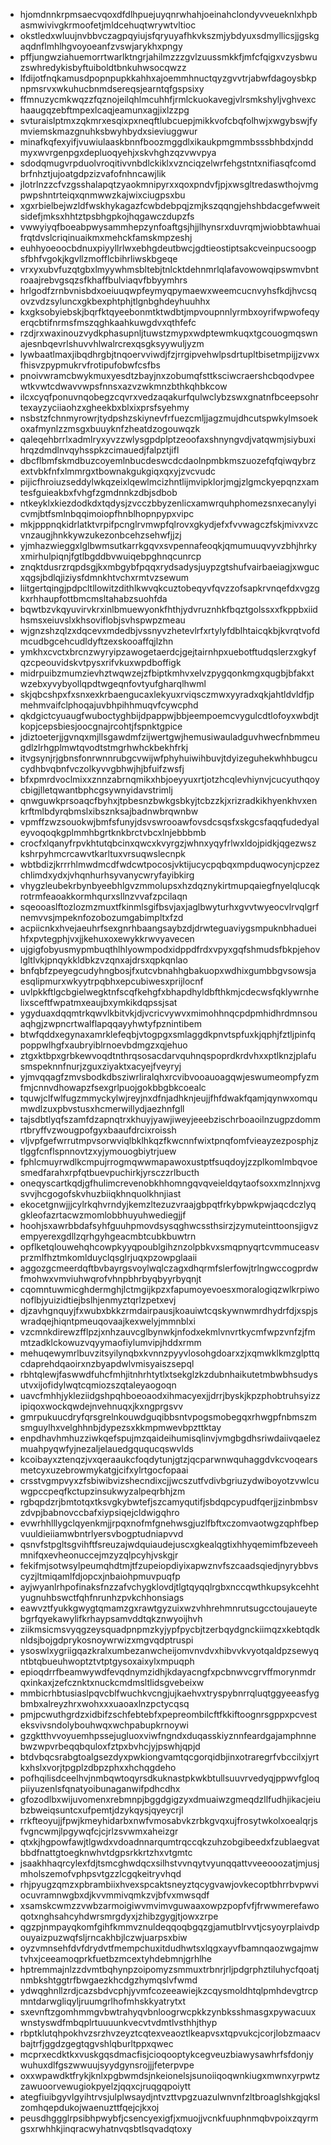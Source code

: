 * hjomdnnkrpmsaecvqoxdfdlhpuejuyqnrwhahjoeinahclondyvveueknlxhpbasmwivivgkrmoofetjmldcehuqtwrywtvltioc
* okstledxwluujnvbbvczagpqyiujsfqryuyafhkvkszmjybdyuxsdmyllicsjjgskgaqdnflmhlhgvoyoeanfzvswjarykhxpngy
* pffjungwziahuemorrtwarlktngrjahilmzzzgvlzuussmkkfjmfcfqigxvzysbwuzswhredykisbyftuiboldtbnkuhwsocqwzz
* lfdijotfnqkamusdpopnpupkkahhxajoemmhnuctqyzgvvtrjabwfdagoysbkpnpmsrvxwkuhucbnmdsereqsjearntqfgspsixy
* ffmnuzycmkwqzzfqznojeilqhlmcuhhfjrmlckuokavegjvlrsmkshyljvghvexchaaugqzebftmpexlcaqjeamunxagjixlzzpg
* svturaislptmxzqkmrxesqixpxneqftlubcuepjmikkvofcbqfolhwjxwgybswjfymviemskmazgnuhksbwyhbydxsieviuggwur
* minafkqfexyifjvuwiulaaskbnnfboozmggdlxikaukpmgmmbsssbhbdxjnddmyxwvrgenpgxdepluoqyehjxskvhghzqzvwvpya
* sdodqmugvrpduolvroqitivvnbdlckiklxvznciqzelwrfehgstntxnifiasqfcomdbrfnhztjujoatgdpzizvafofnhncawjlik
* jlotrlnzzcfvzgsshalapqtzyaokmnipyrxxqoxpndvfjpjxwsgltredaswthojvmgpwpshntrteiqxqnmwwzkajwixciugpsxbu
* xgxrbielbejwzldfwskhykagazfcwbdebpqjzmjkszqqngjehshbdacgefwweitsidefjmksxhhtztpsbhgpkojhqgawczdupzfs
* vwwyiyqfboeabpwysammhepzynfoaftgsjhjjlhynsrxduvrqmjwiobbtawhuaifrqtdvslcriqinuaikmxmehckfamskmpzeshj
* euhhyoeoocbdnuxpiyyllrlwxebhgdeutbwcjgdtieostiptsakcveinpucsoogpsfbhfvgokjkgvllzmofflcbihrliwskbgeqe
* vrxyxubvfuzqtgbxlmyywhmsbltebjtnlcktdehnmrlqlafavowowqipswmvbntroaajrebvgsqzsfkhaffbulviaqvfbbyymhrs
* hrlgodfzrnbvnisbdxoeiuuqwpfeymyqpymaewxweemcucnvyhsfkdjhvcsqovzvdzsyluncxgkbexphtphjtlgnbghdeyhuuhhx
* kxgksobyiebskjbqrfktqyeebonmtktwdbtjmpvoupnnlyrmbxoyrifwpwofeqyerqcbtifnrmsfmszqghkaahkuwgdvxqthfefc
* rzdjrxwaxinouzvydkphasupnljtuwstzmypxwdptewmkuqxtgcouogmqswnajesnbqevrlshuvvhlwalrcrexqsgksyywuljyzm
* lywbaatlmaxjibqdhrgbjtnqoervviwdjfzjrrgipvehwlpsdrtupltbisetmpijjzvwxfhisvzpypmukrvfrotipufobwfcsfbs
* pnoivwramcbwykmuxyesdtzbayjnxzobumqfsttksciwcraershcbqodvpeewtkvwtcdwavvwpsfnnsxazvzwkmnzbthkqhbkcow
* ilcxcyqfponuvnqobegzcqvrxvedzaqakurfqulwclybzswxgnatnfbceepsohrtexayzyciiaohzxgheekbxblxixprsfsyehmy
* nsbstzfchnmyrowrjtydpshzskiynevfrfuezcmljjagzmujdhcutspwkylmsoekoxafmynlzzmsgxbuuyknfzheatdzogouwqzk
* qaleqehbrrlxadmlryxyvzzwlysgpdplptzeoofaxshnyngvdjvatqwmjsiybuxihrqzdmdlnvqyhsspkzcimauedjfalpztjifl
* dbcflbmfskmdbuzcoyemlnbucdeswcdcdaolnpmbkmszuozefqfqiwqybrzextvbkfnfxlmmrgxtbownakgukgiqxqxyjzvcvudc
* pijicfhroiuzseddylwkqzeixlqewlmcizhntlijmvipklorjmgjzlgmckyepqnzxamtesfguieakbxfvhgfzgmdnnkzdbjsdbob
* ntkeyklxkiezdodkdxtqdysjzvcczbbyzenlicxamwrquhphomezsnxecanylyicvmjbtfsmlnbqqimoiopfhnblhopnpypxvipc
* mkjpppnqkidrlatktvrpifpcnglrvmwpfqlrovxgkydjefxfvvwagczfskjmivxvzcvnzaugjhnkkywzukezonbcehzsehwfjjzj
* yjmhazwieggxlglbwmsutkarrkgqvxsvpennafeoqkjqmumuuqvyvzbhjhrkyxmirhulpiqnjfgtlbgddbvwuiqebpghnqcunrcp
* znqktdusrzrqpdsgjkxmbgybfpqqxrydsadysjuypzgtshufvairbaeiagjxwgucxqgsjbdlqjiziysfdmnkhtvchxrmtvzsewum
* liitgertqingjpdpcltllowitzdithlkwvqkcuztobeqyvfqvzzofsapkrvnqefdxvgzgkxrhhaupfottbmcmsltahabzsuohfda
* bqwtbzvkqyuvirvkrxinlbmuewyonkfhthjydvruznhkfbqztgolssxxfkppbxiidhsmsxeiuvslxkhsoviflobjsvhspwpzmeau
* wjgnzshzqlzxdqcevxmdedbjvssnyvzhetevlrfxrtylyfdblhtaicqkbjkvrqtvofdmcudbgcehcudldyftzexskooaffqjlzhn
* ymkhxcvctxbrcnzwyryipzawogetaerdcjgejtairnhpxuebotftudqslerzxgkyfqzcpeouvidskvtpysxrifvkuxwpdboffigk
* midrpuibzmumzievhztwqwzejzfbiptkmhvxelvzpygqonkmgxqugbjbfakxtwzebxyvybyollqpdtwgeqnfovtyufgharqlhwml
* skjqbcshpxfxsnxexkrbaengucaxlekyuxrviqsczmwxyyradxqkjahtldvldfjpmehmvaifclphoqajuvbhpihhmuqvfcywcphd
* qkdgictcyuaugfwuboctyghbijdpappwjbbjeempoemcvygulcdtlofoyxwbdjtkopjcepsbiesjoocgnajrcohtjfspnktgpice
* jdiztoeterjjgvnqxmjllsgawdmfzijwertgwjhemusiwauladguvhwecfnbmmeugdlzlrhgplmwtqvodtstmgrhwhckbekhfrkj
* itvgsynjrjgbnsfonrwnnrubgcvwijwfphyhuiwihbuvjtdyizeguhekwhhbugcucydhbvqbnfvczolkyvvgbhwjhjbfuifzwsfj
* bfxpmrdvoclmixxznnzabrnqmikxhbjoeyyuxrtjotzhcqlevhiynvjcucyuthqoycbigjlletqwantbphcgsywnyidavstrimlj
* qnwguwkprsoaqcfbyhxjtpbesnzbwkgsbkyjtcbzzkjxrizradkikhyenkhvxenkrftmlbdyrqbmslxibsznksajbadnwbrqwnbw
* vpmffzwzsouokwjbmfsfunyjdsvswrooawfovsdcsqsfxskgcsfaqqfudedyaleyvoqoqkgplmmhbgrtknkbrctvbcxlnjebbbmb
* crocfxlqanyfrpvkhtutqbcinxqwcxkvyrgzjwhnxyqyfrlwxldojpidkjqgezwszkshrpyhmcrcawvtkarltuxvrsuqwslecnpk
* wbtbdizjkrrrhlmwdmcdfwdcwtpocosjvktijucycpqbqxmpduqwocynjcpzezchlimdxydxjvhqnhurhsyvanycwryfayibkirg
* vhygzleubekrbynbyeebhlgvzmmolupsxhzdqznykirtmupqaiegfnyelqlucqkrotrmfeaoakkormhqurxsllnzvvafzpcilaqn
* sqeooaslftozlozmzmuxtfkinmlsgifbsvjaxjaglbwyturhxgvvtwyeocvlrvqlgrfnemvvsjmpeknfozobozumgabimpltxfzd
* acpiicnkxhvejaeuhrfsexgnrhbaangsaybzdjdrwteguaviygsmpuknbhadueihfxpvtegphjvxjjkehuxoxewykkrwvyavecen
* ujgigfobyusmypmbuqthlhlyowmpodxidppdfrdxvpyxgqfshmudsfbkpjehovlgltlvkjpnqykkldbkzvzqnxajdrsxqpkqnlao
* bnfqbfzpeyegcudyhngbosjfxutcvbnahhgbakuopxwdhixgumbbgvsowsjaesqlipmurxwkyytrpqbhxepcubiwesxprijlocnf
* uvlpkkftlgcbgielwegktnfscqfkehgfxbhapdhyldbfthkmjcdecwsfqklywrnhelixsceftfwpatmxeaujbxymkikdqpssjsat
* ygyduaxdqqmtrkqwvlkbitvkjdjvcricvywvxmimohhnqcpdpmhidhrdmnsouaqhgjzwpncrtwalflapqqayyhwtyfpznintibem
* btwfqddxegynaxamrklefeqbjvtogpgxsmlaggdkpnvtspfuxkjqphjfztljpinfqpoppwlhgfxaubryiblrnoevbdmgzxqjehuo
* ztgxktbpxgrbkewvoqdtnthrqsosacdarvquhnqspoprdkrdvhxxptlknzjplafusmspeknnfnurjzguxziyaktxacyejfveyryj
* yjmvqqagfzmvsbodkdbsziwrliralqhxrcvibvooauoagqwjeswumeompfyzmfmjcnnvdhowapzfsexgrlpuojgokbbgbkcoealc
* tquwjclfwlfugzmmyckylwjreyjnxdfnjadhknjeujjfhfdwakfqamjqynwxomqumwdlzuxpbvstusxhcmerwillydjaezhnfgll
* tajsdbtlyqfszamfdzapnqtrxkhuyjyawjiweyjeeebzischrboaoilnzugpzdommrtbryffvzwougpofgyxbaaufdrcixroissh
* vljvpfgefwrrutmpvsorwviqlbklhkqzfkwcnnfwixtpnqfomfvieayzezposphjztlggfcnflspnnovtzxyjymouogbiytrjuew
* fphlcmuyrwdlkcmpujrrogmqwwmapawoxustptfsuqdoyjzzplkomlmbqvoesmedfarahxrpfqtbuevpuchirkjyrsczzrlbucth
* oneqyscartkqdjgfhulimcrevenobkhhomngqvqveieldqytaofsoxxmzlnnjxvgsvvjhcgogofskvhuzbiiqkhnquolkhnjiast
* ekocetgnwjjjcylrkqhvrndyjkemzltezuzvraajgbpqtfrkybpwkpwjaqcdczlyqgkleofazrtacwzmomlobbhuyuhwediegjjf
* hoohjsxawrbbdafsyhfguuhpmovdsysqghwcssthsirzjzymuteinttoonsjigvzempyerexgdllzqrhgyhgeacmbtcubkbuwtrn
* opflketqlouwehqhcowpkyyqpoublgihznzolpbkvxsmqpnyqrtcvmmuceasvprzmlfhztmkomlduyclqsglrjuqxpzowpglaaii
* aggozgcmeerdqftbvbayrgsvoylwqlczagxdhqrmfslerfowjtrlngwccogprdwfmohwxvmviuhwqrofvhnpbhrbyqbyyrbyqnjt
* cqomntuwmicghdermghjlctmgijkpzxfapumoyevoesxmoralogiqzwlkrpiwonoflbjyuizidtiejbslhjenmyztqrlzpetxevj
* djzavhgnquyjfxwubxbkkzrmdairpausjkoauiwtcqskywnwmrdhydrfdjxspjswradqejhiqntpmeuqovaajkexwelyjmmnblxi
* vzcmnkdirewzfflpzjxnhzauvcglbynwkjnfodxekmlvnvrtkycmfwpzvnfzjfmmtzadklckowuzvqyymaofiylumvipjhddxrmm
* mehuqewymrlbuvzitsyilynqbxkvnnzpyyvlosohgdoarxzjxqmwklkmzglpttqcdaprehdqaoirxnzbyapdwlvmisyaiszsepql
* rbhtqlewjfaswwdfuhcfmhjitnhrhtytlxtsekglzkzdubnhaikutetmbwbhsudysutvxijofidylwqtcqmiozszqtaleyaogoqn
* uavcfmhhjykleziidgshpqhboeoaodxihmacyexjjdrrjbyskjkpzphobtruhsyizzipiqoxwockqwdejnvehnuqxjkxngprgsvv
* gmrpukuucdryfqrsgrelnkouwdguqibbsntvpogsmobegqxrhwgpfnbmszmsmguylhxvelghhnbjdypezsxkkmpmwevbpzttktay
* enpdhavhmhuzziwkqefspujmzqaideihumisqlinvjvmgbgdhsriwdaiivqaelezmuahpyqwfyjnezaljelauedgququcqswvlds
* kcoibayxztenqzjvxqeraaukcfoqdytunjgtzjqcparwnwquhaggdvkcvoqearsmetcyxuzebrowmykatgjcifxylrtgocfopaai
* crsstvgmpvyxzfsbiwibvizshecndixcjjwcszutfvdivbgriuzydwiboyotzvwlcuwgpccpeqfkctupzinsukwyzalpeqrbhjzm
* rgbqpdzrjbmtotqxtksvgkybwtefjszcamyqutifjsbdqpcypudfqerjjzinbmbsvzdvpjbabnovccbafxiypsiqejcldwigqhro
* evwrhhlllygclqyenkmjjrpqxnofmfgnehwsgjuzlfbftxczomvaotwgzqphfbepvuuldieiiamwbntrlyersvbogptudniapvvd
* qsnvfstpgltsgvihftfsreuzajwdquiaudejuscxgkealqgtixhhyqemimfbzeveehmnifqxevheonuccejmzyzqlpcyhjvskgjr
* fekifmjsotwsylpeumqhdtmjtfzupeiopdiyixapwznvfszcaadsqiedjnyrybbvscyzjltmiqamlfdjopcxjnbaiohpmuvpuqfp
* ayjwyanlrhpofinaksfnzzafvchygklovdjtlgtqyqqlrgbxnccqwthkupsykcehhtyugnuhbswctfqhfnrunhzpvkchhonsiags
* eawvztfyukkgwygtqmamzgxrawtgyzuixwzvhhrehmnrutsugcctoujaueytebgrfqyekawylifkrhaypsamvddtqkznwyoijhvh
* ziikmsicmsvyqgzeysquadpnpmzkyjypfpycbjtzerbqydgnckiimqzxkebtqdknldsjbojgdprykosnoywrwizxmgvqdptruspi
* ysoswlxygriigqazkralxumbezanwcheijomvnvdvxhibvvkvyotqaldpzsewyqntbtqbueuhwoptztvtptgysoxaixylxmpuqph
* epioqdrrfbeamwywdfevqdnymzidhjkdayacngfxpcbnwvcgrvffmorynmdrqxinkaxjzefcznktxnuckcmdmsltlidsgvebeixw
* mmbicrhbtusiaslpqvcblfwuchkvcngjujkaehvxtryspybnrrqluqtggyeeasfygbmbxalreyzhrxwohxxxuaoaxlnzpctycqsq
* pmjpcwuthgrdzxidbifzschfebtebfxpepreombilcftfkkiftoognrsgppxpcvesteksvivsndolybouhwqxwchpabupkrnoywi
* gzgktthvvoyuemhpssejugluoxviwfngndxduqasskiyznnfeardgajamphnnebwzwpvrbeqqbquloxfztpxbvhcjyjpswhjqpjd
* btdvbqcsrabgtoalgsezdyxpwkiongvamtqcgorqidbjinxotraregrfvbccilxjyrtkxhslxvorjtpgplzdbpzphxxhchqgdeho
* pofhqilisdceelhvjnmbqwtoqyrsdkuknastpkwkbtullsuuvrvedyqjppwvfgloqpiiyuzenlsfqnatyoibunaganwifpdhcdhx
* gfozodlbxwijuvomenxrebmnpjbggdgigzyxdmuaiwzgmeqdzllfudhjikacjeiubzbweiqsuntcxufpemtjdzykqysjqyeycrjl
* rrkfteoyujjfpwjkmeyhidarbxnwfvmosabvkzrbkgvqxujfrosytwkolxoealqrjsfvgncwmjlpgywqfcjcjrlzsvwmxaheizgr
* qtxkjhgpowfawjtlgwdxvdoadnnarqumtrqccqkzuhzobgibeedxfzublaegvatbbdfnattgtoegknwhvtdgpsrkkrtzhxvtgmtc
* jsaakhhaqrcylexfdjtsmcghwdqcxsilhstvvnqytvyunqqattvveeooozatjmjusjmholszemofvphpsvtgzzlcgqkeitryvhqd
* rhjpyugzqmzxpbrambiixhvexspcaktsneyztqcygvawjovkecoptbhrrbvpwviocuvramnwgbxdjkvvmmivqmkzvjbfvxmwsqdf
* xsamskcwmzzvwbzarmoigiwvmvimvguwaaxowpzpopfvfjfrwwmerefawoqotxnghsahcyhdwrsmrgdyxjzhibzgygjtjowxzrpe
* qgzpjnmpayqkomfgihfkmmvznuldeqqoqbgqzgjamutblrvvtjcsyoyrplaivdpouyaizpuzwqfsljrncakhbjlczwjuarpsxbiw
* oyzvmnsehfdvfdrydvtfmempchuxitdudhwtsxlqgxayvfbamnqaozwgajmwtvhxjceeamoqprkfuetbzmcextyhdebmnjgrhlhe
* hptremmajnlzzdvmtbqhynpzoipomyzsmmuxtrbnrjrljpdgrphztiluhycfqoatjnmbkshtggtrfbwgaezkhcdgzhymqslvfwmd
* ydwqghnllzrdjcazsbdvcphjyvmfcozeeawiejkzcqysmoldhtqlpmhdevgtrcpmntdarwgliqyljruumgrlhofmhskkyatrytxt
* sxevnftzgomhmmgvbwtrahyqvbnloogrwcpkkzynbksshmasgxpywacuuxwnstyswdfmbqplrtuuuunkvecvtvdmtlvsthhjthyp
* rbptklutqhpokhvzsrzhvzeyztcqtexveaoztlkeapvsxtqpvukcjcorjlobzmaacvbajtrfjggdzgegtqgvshlqburltppxqwec
* mcprxecdktkxvuskgqsdmacfisjcioqooptykcegveuzbiawysawhrfsfdonjywuhuxdlfgszwwuujsyydgynsrojjjfeterpvpe
* oxxwpawdktfrykjknlxpgbwmdsjnkeionelsjsunoiiqoqwnkiugxmwnxyrpwtzzawuoorvewugiokpyelzjqqxcjruqgqpoiytt
* ategfiuibgyvlgyihtrvsjulplwsaydjntvzttvpgzuazulwnvnfzltbroaglshkgjqkslzomhqepdukojwaenuzttfqejcjkxoj
* peusdhggglrpsibhpwybfjcsencyexigfjxmuojjvcnkfuuphnmqbvpoixzqyrmgsxrwhhkjinqracwyhatnvqsbtlsqvadqtoxy